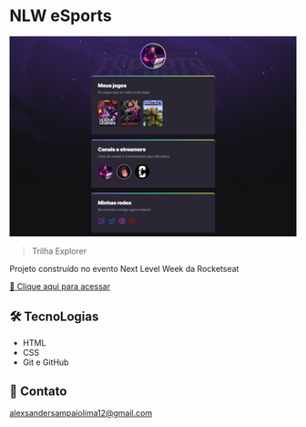 # NLW eSports 

![preview](./.github/preview_.png)

 > Trilha Explorer

Projeto construído no evento Next Level Week da Rocketseat

[ 🔗 Clique aqui para acessar](https://alex-sampaio-lima.github.io/nlw-esports-explorer/)

## 🛠 TecnoLogias

- HTML
- CSS
- Git e GitHub

## 💛 Contato

alexsandersampaiolima12@gmail.com

